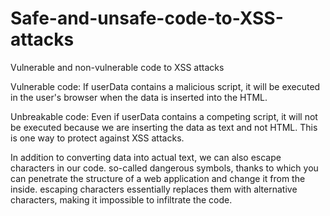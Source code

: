 # Safe-and-unsafe-code-to-XSS-attacks
Vulnerable and non-vulnerable code to XSS attacks

Vulnerable code: 
  If userData contains a malicious script, it will be executed in the user's browser when the data is inserted into the HTML.
  
Unbreakable code:
  Even if userData contains a competing script, it will not be executed because we are inserting the data as text and not HTML. This is one way to protect against XSS attacks.
  
In addition to converting data into actual text, we can also escape characters in our code. so-called dangerous symbols, thanks to which you can penetrate the structure of a web application and change it from the inside. escaping characters essentially replaces them with alternative characters, making it impossible to infiltrate the code.
